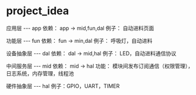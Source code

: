 # project_idea

应用层 --- app
依赖： app -> mid,fun,dal
例子： 自动进料页面

功能层 --- fun
依赖： fun -> min,dal
例子： 呼吸灯，自动进料

设备抽象层 --- dal
依赖： dal -> mid,hal
例子： LED，自动进料通信协议

中间服务层 --- mid
依赖： mid -> hal
功能： 模块间发布订阅通信（权限管理），日志系统，内存管理，线程池

硬件抽象层 --- hal
例子：GPIO，UART，TIMER






